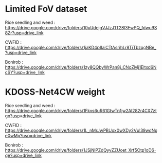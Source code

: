# Limited FoV dataset
Rice seedling and weed : https://drive.google.com/drive/folders/10uUdejgVJJzJ1T28I3FwPQ_fdwu9S8Zr?usp=drive_link

CWFID : https://drive.google.com/drive/folders/1jaKD4pIIaiCTtAsrihLr8TiTbzqqNBe_?usp=drive_link

Bonirob : https://drive.google.com/drive/folders/1zy8QQbyWrPan8j_CNoZMj1Eltxd6NcSY?usp=drive_link

# KDOSS-Net4CW weight
Rice seedling and weed : https://drive.google.com/drive/folders/1Fkvs6uR61GtwTn1jw2Al282r4CX7ztgn?usp=drive_link

CWFID : https://drive.google.com/drive/folders/1L_nMrJwPBUox0wXDy2VuI39wdNge0wMp?usp=drive_link

Bonirob : https://drive.google.com/drive/folders/1JSjNlPZdQyvZZUoet_Xrf5Otp1oD6-ge?usp=drive_link
